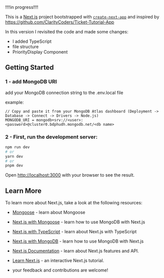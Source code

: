 !!!!in progress!!!!

This is a [Next.js](https://nextjs.org/) project bootstrapped with [`create-next-app`](https://github.com/vercel/next.js/tree/canary/packages/create-next-app) and inspired by https://github.com/ClarityCoders/Ticket-Tutorial-App

In this version I revisited the code and made some changes:

- I added TypeScript
- file structure
- PriorityDisplay Component

## Getting Started

### 1 - add MongoDB URI

add your MongoDB connection string to the .env.local file

example:

```
// Copy and paste it from your MongoDB Atlas dashboard (Deployment -> Database -> Connect -> Drivers -> Node.js)
MONGODB_URI = mongodb+srv://<user>:<password>@cluster0.bdphudh.mongodb.net/<db name>
```

### 2 - First, run the development server:

```bash
npm run dev
# or
yarn dev
# or
pnpm dev
```

Open [http://localhost:3000](http://localhost:3000) with your browser to see the result.

## Learn More

To learn more about Next.js, take a look at the following resources:

- [Mongoose](https://mongoosejs.com/docs/) - learn about Mongoose
- [Next.js with Mongoose](https://www.mongodb.com/developer/how-to/nextjs-with-mongoose/) - learn how to use MongoDB with Next.js
- [Next.js with TypeScript](https://nextjs.org/docs/basic-features/typescript) - learn about Next.js with TypeScript
- [Next.js with MongoDB](https://www.mongodb.com/developer/how-to/nextjs-with-mongodb/) - learn how to use MongoDB with Next.js
- [Next.js Documentation](https://nextjs.org/docs) - learn about Next.js features and API.
- [Learn Next.js](https://nextjs.org/learn) - an interactive Next.js tutorial.

- your feedback and contributions are welcome!
